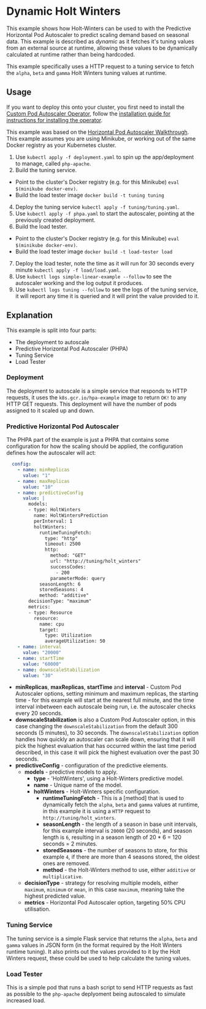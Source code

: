 # Dynamic Holt Winters

This example shows how Holt-Winters can be used to with the Predictive Horizontal Pod Autoscaler to predict scaling
demand based on seasonal data. This example is described as *dynamic* as it fetches it's tuning values from an external
source at runtime, allowing these values to be dynamically calculated at runtime rather than being hardcoded.

This example specifically uses a HTTP request to a tuning service to fetch the `alpha`, `beta` and `gamma` Holt Winters
tuning values at runtime.

## Usage

If you want to deploy this onto your cluster, you first need to install the [Custom Pod Autoscaler
Operator](https://github.com/jthomperoo/custom-pod-autoscaler-operator), follow the [installation guide for
instructions for installing the
operator](https://github.com/jthomperoo/custom-pod-autoscaler-operator/blob/master/INSTALL.md).

This example was based on the [Horizontal Pod Autoscaler
Walkthrough](https://kubernetes.io/docs/tasks/run-application/horizontal-pod-autoscale-walkthrough/). This example
assumes you are using Minikube, or working out of the same Docker registry as your Kubernetes cluster.

1. Use `kubectl apply -f deployment.yaml` to spin up the app/deployment to manage, called `php-apache`.
2. Build the tuning service.
  - Point to the cluster's Docker registry (e.g. for this Minikube) `eval $(minikube docker-env)`.
  - Build the load tester image `docker build -t tuning tuning`
4. Deploy the tuning service `kubectl apply -f tuning/tuning.yaml`.
5. Use `kubectl apply -f phpa.yaml` to start the autoscaler, pointing at the previously created deployment.
6. Build the load tester.
  - Point to the cluster's Docker registry (e.g. for this Minikube) `eval $(minikube docker-env)`.
  - Build the load tester image `docker build -t load-tester load`
7. Deploy the load tester, note the time as it will run for 30 seconds every minute `kubectl apply -f load/load.yaml`.
8. Use `kubectl logs simple-linear-example --follow` to see the autoscaler working and the log output it produces.
9. Use `kubectl logs tuning --follow` to see the logs of the tuning service, it will report any time it is queried and
it will print the value provided to it.

## Explanation

This example is split into four parts:

- The deployment to autoscale
- Predictive Horizontal Pod Autoscaler (PHPA)
- Tuning Service
- Load Tester

### Deployment

The deployment to autoscale is a simple service that responds to HTTP requests, it uses the `k8s.gcr.io/hpa-example`
image to return `OK!` to any HTTP GET requests. This deployment will have the number of pods assigned to it scaled up
and down.

### Predictive Horizontal Pod Autoscaler

The PHPA part of the example is just a PHPA that contains some configuration for how the scaling should be applied,
the configuration defines how the autoscaler will act:

```yaml
  config:
    - name: minReplicas
      value: "1"
    - name: maxReplicas
      value: "10"
    - name: predictiveConfig
      value: |
        models:
        - type: HoltWinters
          name: HoltWintersPrediction
          perInterval: 1
          holtWinters:
            runtimeTuningFetch:
              type: "http"
              timeout: 2500
              http:
                method: "GET"
                url: "http://tuning/holt_winters"
                successCodes:
                  - 200
                parameterMode: query
            seasonLength: 6
            storedSeasons: 4
            method: "additive"
        decisionType: "maximum"
        metrics:
        - type: Resource
          resource:
            name: cpu
            target:
              type: Utilization
              averageUtilization: 50
    - name: interval
      value: "20000"
    - name: startTime
      value: "60000"
    - name: downscaleStabilization
      value: "30"
```

- **minReplicas**, **maxReplicas**, **startTime** and **interval** - Custom Pod Autoscaler options, setting minimum and
maximum replicas, the starting time - for this example will start at the nearest full minute, and the time interval
inbetween each autoscale being run, i.e. the autoscaler checks every 20 seconds.
- **downscaleStabilization** is also a Custom Pod Autoscaler option, in this case changing the `downscaleStabilization`
from the default 300 seconds (5 minutes), to 30 seconds. The `downscaleStabilization` option handles how quickly an
autoscaler can scale down, ensuring that it will pick the highest evaluation that has occurred within the last time
period described, in this case it will pick the highest evaluation over the past 30 seconds.
- **predictiveConfig** - configuration of the predictive elements.
  * **models** - predictive models to apply.
    - **type** - 'HoltWinters', using a Holt-Winters predictive model.
    - **name** - Unique name of the model.
    - **holtWinters** - Holt-Winters specific configuration.
      * **runtimeTuningFetch** - This is a [method] that is used to dynamically fetch the `alpha`, `beta` and `gamma`
      values at runtime, in this example it is using a `HTTP` request to `http://tuning/holt_winters`.
      * **seasonLength** - the length of a season in base unit intervals, for this example interval is `20000`
      (20 seconds), and season length is `6`, resulting in a season length of 20 * 6 = 120 seconds = 2 minutes.
      * **storedSeasons** - the number of seasons to store, for this example `4`, if there are more than 4 seasons
      stored, the oldest ones are removed.
      * **method** - the Holt-Winters method to use, either `additive` or `multiplicative`.
  * **decisionType** - strategy for resolving multiple models, either `maximum`, `minimum` or `mean`, in this case
  `maximum`, meaning take the highest predicted value.
  * **metrics** - Horizontal Pod Autoscaler option, targeting 50% CPU utilisation.

### Tuning Service

The tuning service is a simple Flask service that returns the `alpha`, `beta` and `gamma` values in JSON form (in the
format required by the Holt Winters runtime tuning). It also prints out the values provided to it by the Holt Winters
request, these could be used to help calculate the tuning values.

### Load Tester

This is a simple pod that runs a bash script to send HTTP requests as fast as possible to the `php-apache` deplyoment
being autoscaled to simulate increased load.
